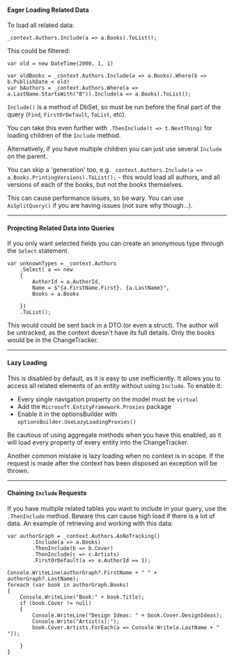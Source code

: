#### Eager Loading Related Data

To load all related data:
```
_context.Authors.Include(a => a.Books).ToList();
```
This could be filtered:
```
var old = new DateTime(2000, 1, 1)

var oldBooks = _context.Authors.Include(a => a.Books).Where(b => b.PublishDate < old)
var bAuthors = _context.Authors.Where(a => a.LastName.StartsWith("B")).Include(a => a.Books).ToList();

```

`Include()` is a method of DbSet, so must be run before the final part of the query (`Find`, `FirstOrDefault`, `ToList`, etc).

You can take this even further with `.ThenInclude(t => t.NextThing)` for loading children of the `Include` method.

Alternatively, if you have multiple children you can just use several `Include` on the parent.

You can skip a 'generation' too, e.g. `_context.Authors.Include(a => a.Books.PrintingVersions).ToList();` - this would load all authors, and all versions of each of the books, but not the books themselves.

This can cause performance issues, so be wary.  You can use `AsSplitQuery()` if you are having issues (not sure why though...).

---

#### Projecting Related Data into Queries

If you only want selected fields you can create an anonymous type through the `Select` statement. 

```
var unknownTypes = _context.Authors
    .Select( a => new 
    {
        AuthorId = a.AuthorId,
        Name = $"{a.FirstName.First}. {a.LastName}",
        Books = a.Books

    })
    .ToList();
```

This would could be sent back in a DTO (or even a struct).  The author will be untracked, as the context doesn't have its full details.  Only the books would be in the ChangeTracker.

---

#### Lazy Loading

This is disabled by default, as it is easy to use inefficiently.  It allows you to access all related elements of an entity without using `Include`.  To enable it:

- Every single navigation property on the model must be `virtual`
- Add the `Microsoft.EntityFramework.Proxies` package
- Enable it in the optionsBuilder with `optionsBuilder.UseLazyLoadingProxies()`

Be cautious of using aggregate methods when you have this enabled, as it will load every property of every entity into the ChangeTracker.  

Another common mistake is lazy loading when no context is in scope.  If the request is made after the context has been disposed an exception will be thrown.

---

#### Chaining `Include` Requests

If you have multiple related tables you want to include in your query, use the `.ThenInclude` method.  Beware this can cause high load if there is a lot of data.  An example of retrieving and working with this data:

```
var authorGraph = _context.Authors.AsNoTracking()
        .Include(a => a.Books)
        .ThenInclude(b => b.Cover)
        .ThenInclude(c => c.Artists)
        .FirstOrDefault(a => a.AuthorId == 1);

Console.WriteLine(authorGraph?.FirstName + " " + authorGraph?.LastName);
foreach (var book in authorGraph.Books)
{
    Console.WriteLine("Book:" + book.Title);
    if (book.Cover != null)
    {
        Console.WriteLine("Design Ideas: " + book.Cover.DesignIdeas);
        Console.Write("Artist(s):");
        book.Cover.Artists.ForEach(a => Console.Write(a.LastName + " "));

    }
}
```

